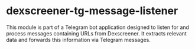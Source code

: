 # dexscreener-tg-message-listener
This module is part of a Telegram bot application designed to listen for and process messages containing URLs from Dexscreener. It extracts relevant data and forwards this information via Telegram messages.
